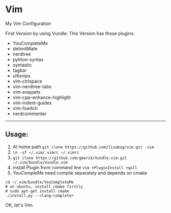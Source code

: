 Vim
===

My Vim Configuration

First Version by using Vundle.
This Version has those plugins:
- YouCompleteMe
- delimitMate
- nerdtree
- python-syntax
- syntastic
- tagbar
- ultisnips
- vim-ctrlspace
- vim-nerdtree-tabs
- vim-snippets
- vim-cpp-enhance-highlight
- vim-indent-guides
- vim-fswitch
- nerdcommenter

---
## Usage:
1. At home path `git clone https://github.com/lisabug/vim.git .vim`
2. `ln -sf ~/.vim/.vimrc ~/.vimrc`
3. `git clone https://github.com/gmarik/Vundle.vim.git ~/.vim/bundle/Vundle.vim`
4. install Plugin from command line `vim +PluginInstall +qall`
6. *YouCompleMe* need compile separately and depends on cmake
```
cd ~/.vim/bundle/YouCompleteMe
# on ubuntu, install cmake firstly
# sudo apt-get install cmake
./install.py --clang-completer
``` 

OK, let's Vim.
